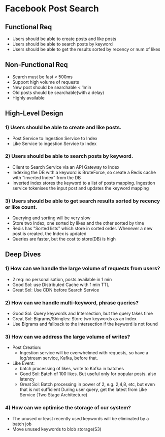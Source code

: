 # Facebook Post Search

## Functional Req

- Users should be able to create posts and like posts
- Users should be able to search posts by keyword
- Users should be able to get the results sorted by recency or num of likes

## Non-Functional Req

- Search must be fast < 500ms
- Support high volume of requests
- New post should be searchable < 1min
- Old posts should be searchable(with a delay)
- Highly available

## High-Level Design

### 1) Users should be able to create and like posts.
- Post Service to Ingestion Service to Index
- Like Service to ingestion Service to Index

### 2) Users should be able to search posts by keyword.
- Client to Search Service via an API Gateway to Index
- Indexing the DB with a keyword is BruteForce, so create a Redis cache with "Inverted Index" from the DB 
- Inverted index stores the keyword to a list of posts mapping. Ingestion service tokenises the input post and updates the keyword mapping
  
### 3) Users should be able to get search results sorted by recency or like count.
- Querying and sorting will be very slow
- Store two Index, one sorted by likes and the other sorted by time
- Redis has "Sorted lists" which store in sorted order. Whenever a new post is created, the Index is updated
- Queries are faster, but the cost to store(DB) is high

## Deep Dives

### 1) How can we handle the large volume of requests from users?
- 2 req: no personalisation, posts available in 1 min
- Good Sol: use Distributed Cache with 1 min TTL
- Great Sol: Use CDN before Search Service

### 2) How can we handle multi-keyword, phrase queries?
- Good Sol: Query keywords and Intersection, but the query takes time
- Great Sol: Bigrams/Shingles: Store two keywords as an Index
- Use Bigrams and fallback to the intersection if the keyword is not found

### 3) How can we address the large volume of writes?
- Post Creation:
  - Ingestion service will be overwhelmed with requests, so have a log/stream service, Kafka, before that.
- Like Event:
  - batch processing of likes, write to Kafka in batches
  - Good Sol: Batch of 100 likes. But useful only for popular posts. also latency
  - Great Sol: Batch processing in power of 2, e.g. 2,4,8, etc, but even that is not sufficient
               During user query, get the latest from Like Service (Two Stage Architecture)
    
### 4) How can we optimise the storage of our system?
- The unused or least recently used keywords will be eliminated by a batch job
- Move unused keywords to blob storage(S3)
